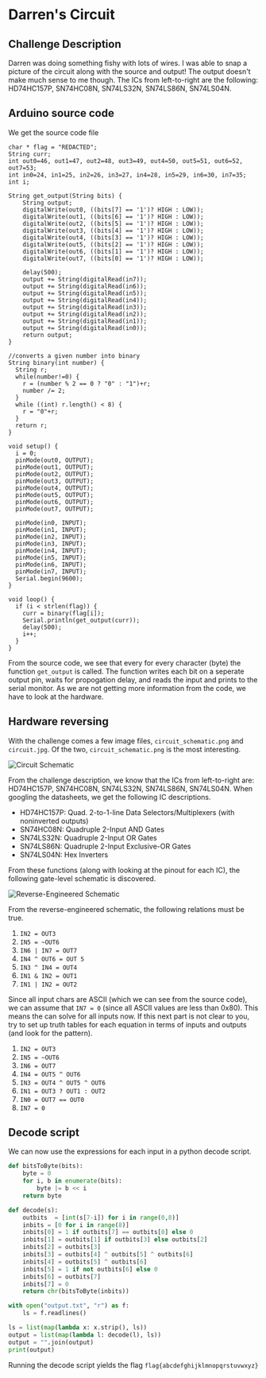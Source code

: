 # Darren's Circuit

## Challenge Description

Darren was doing something fishy with lots of wires.
I was able to snap a picture of the circuit along with the source and output! The output doesn't make much sense to me though.
The ICs from left-to-right are the following: HD74HC157P, SN74HC08N, SN74LS32N, SN74LS86N, SN74LS04N.

## Arduino source code

We get the source code file

```Arduino
char * flag = "REDACTED";
String curr;
int out0=46, out1=47, out2=48, out3=49, out4=50, out5=51, out6=52, out7=53;
int in0=24, in1=25, in2=26, in3=27, in4=28, in5=29, in6=30, in7=35;
int i;

String get_output(String bits) {
    String output;
    digitalWrite(out0, ((bits[7] == '1')? HIGH : LOW));
    digitalWrite(out1, ((bits[6] == '1')? HIGH : LOW));
    digitalWrite(out2, ((bits[5] == '1')? HIGH : LOW));
    digitalWrite(out3, ((bits[4] == '1')? HIGH : LOW));
    digitalWrite(out4, ((bits[3] == '1')? HIGH : LOW));
    digitalWrite(out5, ((bits[2] == '1')? HIGH : LOW));
    digitalWrite(out6, ((bits[1] == '1')? HIGH : LOW));
    digitalWrite(out7, ((bits[0] == '1')? HIGH : LOW));
    
    delay(500);
    output += String(digitalRead(in7));
    output += String(digitalRead(in6));
    output += String(digitalRead(in5));
    output += String(digitalRead(in4));
    output += String(digitalRead(in3));
    output += String(digitalRead(in2));
    output += String(digitalRead(in1));
    output += String(digitalRead(in0));
    return output;
}

//converts a given number into binary
String binary(int number) {
  String r;
  while(number!=0) {
    r = (number % 2 == 0 ? "0" : "1")+r; 
    number /= 2;
  }
  while ((int) r.length() < 8) {
    r = "0"+r;
  }
  return r;
}

void setup() {
  i = 0;
  pinMode(out0, OUTPUT);
  pinMode(out1, OUTPUT);
  pinMode(out2, OUTPUT);
  pinMode(out3, OUTPUT);
  pinMode(out4, OUTPUT);
  pinMode(out5, OUTPUT);
  pinMode(out6, OUTPUT);
  pinMode(out7, OUTPUT);

  pinMode(in0, INPUT);
  pinMode(in1, INPUT);
  pinMode(in2, INPUT);
  pinMode(in3, INPUT);
  pinMode(in4, INPUT);
  pinMode(in5, INPUT);
  pinMode(in6, INPUT);
  pinMode(in7, INPUT);
  Serial.begin(9600);
}

void loop() {
  if (i < strlen(flag)) {
    curr = binary(flag[i]);
    Serial.println(get_output(curr));
    delay(500);
    i++;
  }
}
```

From the source code, we see that every for every character (byte) the function `get_output` is called.
The function writes each bit on a seperate output pin, waits for propogation delay, and reads the input and prints to the serial monitor.
As we are not getting more information from the code, we have to look at the hardware.

## Hardware reversing

With the challenge comes a few image files, `circuit_schematic.png` and `circuit.jpg`.
Of the two, `circuit_schematic.png` is the most interesting.

![Circuit Schematic](circuit_schematic.png)

From the challenge description, we know that the ICs from left-to-right are: HD74HC157P, SN74HC08N, SN74LS32N, SN74LS86N, SN74LS04N.
When googling the datasheets, we get the following IC descriptions.

+ HD74HC157P: Quad. 2-to-1-line Data Selectors/Multiplexers (with noninverted outputs)
+ SN74HC08N: Quadruple 2-Input AND Gates
+ SN74LS32N: Quadruple 2-Input OR Gates
+ SN74LS86N: Quadruple 2-Input Exclusive-OR Gates
+ SN74LS04N: Hex Inverters

From these functions (along with looking at the pinout for each IC), the following gate-level schematic is discovered.

![Reverse-Engineered Schematic](rev_sch.png)

From the reverse-engineered schematic, the following relations must be true.

1) `IN2 = OUT3`
2) `IN5 = ~OUT6`
3) `IN6 | IN7 = OUT7`
4) `IN4 ^ OUT6 = OUT 5`
5) `IN3 ^ IN4 = OUT4`
6) `IN1 & IN2 = OUT1`
7) `IN1 | IN2 = OUT2`

Since all input chars are ASCII (which we can see from the source code), we can assume that `IN7 = 0` (since all ASCII values are less than 0x80).
This means the can solve for all inputs now.
If this next part is not clear to you, try to set up truth tables for each equation in terms of inputs and outputs (and look for the pattern).

1) `IN2 = OUT3`
2) `IN5 = ~OUT6`
3) `IN6 = OUT7`
4) `IN4 = OUT5 ^ OUT6`
5) `IN3 = OUT4 ^ OUT5 ^ OUT6`
6) `IN1 = OUT3 ? OUT1 : OUT2`
7) `IN0 = OUT7 == OUT0`
8) `IN7 = 0`

## Decode script

We can now use the expressions for each input in a python decode script.

```Python
def bitsToByte(bits):
    byte = 0
    for i, b in enumerate(bits):
        byte |= b << i
    return byte

def decode(s):
    outbits  = [int(s[7-i]) for i in range(0,8)]
    inbits = [0 for i in range(8)]
    inbits[0] = 1 if outbits[7] == outbits[0] else 0
    inbits[1] = outbits[1] if outbits[3] else outbits[2]
    inbits[2] = outbits[3]
    inbits[3] = outbits[4] ^ outbits[5] ^ outbits[6]
    inbits[4] = outbits[5] ^ outbits[6]
    inbits[5] = 1 if not outbits[6] else 0
    inbits[6] = outbits[7]
    inbits[7] = 0
    return chr(bitsToByte(inbits))

with open("output.txt", "r") as f:
    ls = f.readlines()

ls = list(map(lambda x: x.strip(), ls))
output = list(map(lambda l: decode(l), ls))
output = "".join(output)
print(output)
```

Running the decode script yields the flag `flag{abcdefghijklmnopqrstuvwxyz}`
